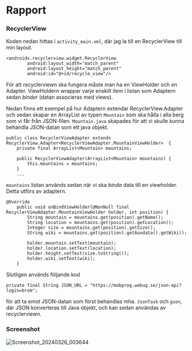 
# Rapport

### RecyclerView
Koden nedan hittas i ```activity_main.xml```, där jag la till en RecyclerView till min layout.
```
<androidx.recyclerview.widget.RecyclerView
        android:layout_width="match_parent"
        android:layout_height="match_parent"
        android:id="@+id/recycle_view"/>
```
För att recyclerviewn ska fungera måste man ha en ViewHolder och en Adapter. ViewHoldern wrappar varje enskilt item i listan som Adaptern sedan *binder* (datan associeras med views). 

Nedan finns ett exempel på hur Adaptern extendar RecyclerView.Adapter och sedan skapar en ArrayList av typen ```Mountain``` som ska hålla i alla berg som vi får från JSON-filen. ```Mountain.java``` skapades för att vi skulle kunna behandla JSON-datan som ett java objekt.
```
public class RecyclerViewAdapter extends RecyclerView.Adapter<RecyclerViewAdapter.MountainViewHolder>  {
    private final ArrayList<Mountain> mountains;

    public RecyclerViewAdapter(ArrayList<Mountain> mountains) {
        this.mountains = mountains;
    }
    ...
```
```mountains``` listan används sedan när vi ska *binda* data till en viewholder. Detta utförs av adaptern.
```
@Override
    public void onBindViewHolder(@NonNull final RecyclerViewAdapter.MountainViewHolder holder, int position) {
        String mountain = mountains.get(position).getName();
        String location = mountains.get(position).getLocation();
        Integer size = mountains.get(position).getSize();
        String wiki = mountains.get(position).getAuxdata().getWiki();

        holder.mountain.setText(mountain);
        holder.location.setText(location);
        holder.height.setText(size.toString());
        holder.wiki.setText(wiki);
    }
```
Slutligen används följande kod
```
private final String JSON_URL = "https://mobprog.webug.se/json-api?login=brom";
```
för att ta emot JSON-datan som först behandlas mha. ```JsonTask``` och ```gson```, där JSON konverteras till Java objekt, och kan sedan användas av recyclerviewn.


### Screenshot

![Screenshot_20240326_003644](https://github.com/b21oscpe/mobileapp-programming-networking/assets/102578165/ea4882ca-c960-4fcd-9a27-f7c29bb5ad3c)
